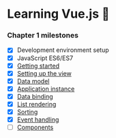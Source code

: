 # Learning Vue.js :tada:

### Chapter 1 milestones

- [x] Development environment setup
- [x] JavaScript ES6/ES7
- [x] [Getting started](index.html)
- [x] [Setting up the view](../../tree/chapter-1/index.html#L26-L63)
- [x] [Data model](seed.js) 
- [x] [Application instance](main.js)
- [x] [Data binding](../../tree/chapter-1/index.html#L30-L62)
- [x] [List rendering](../../tree/chapter-1/index.html#L27-L35)
- [x] [Sorting](../../tree/chapter-1/main.js#L9-#L17)
- [x] [Event handling](../../tree/chapter-1/main.js#L18-#27)
- [ ] [Components]()
